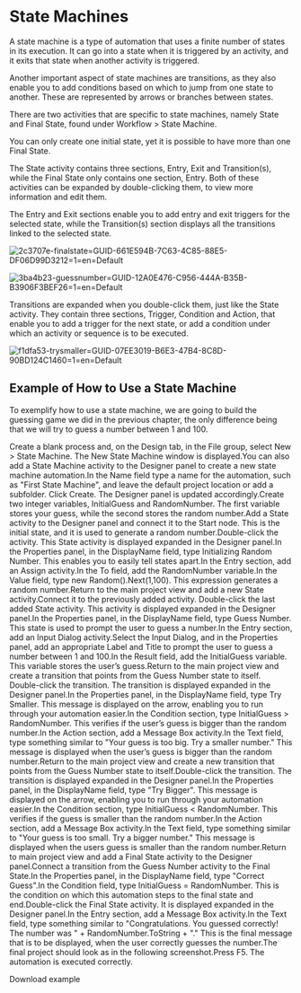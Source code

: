 ﻿# State Machines

A state machine is a type of automation that uses a finite number of states in its execution. It can go into a state when it is triggered by an activity, and it exits that state when another activity is triggered.

Another important aspect of state machines are transitions, as they also enable you to add conditions based on which to jump from one state to another. These are represented by arrows or branches between states.

There are two activities that are specific to state machines, namely State and Final State, found under Workflow > State Machine.

You can only create one initial state, yet it is possible to have more than one Final State.

The State activity contains three sections, Entry, Exit and Transition(s), while the Final State only contains one section, Entry. Both of these activities can be expanded by double-clicking them, to view more information and edit them.

The Entry and Exit sections enable you to add entry and exit triggers for the selected state, while the Transition(s) section displays all the transitions linked to the selected state.

![2c3707e-finalstate=GUID-661E594B-7C63-4C85-88E5-DF06D99D3212=1=en=Default](/images/2c3707e-finalstate=GUID-661E594B-7C63-4C85-88E5-DF06D99D3212=1=en=Default.png)

![3ba4b23-guessnumber=GUID-12A0E476-C956-444A-B35B-B3906F3BEF26=1=en=Default](/images/3ba4b23-guessnumber=GUID-12A0E476-C956-444A-B35B-B3906F3BEF26=1=en=Default.png)

Transitions are expanded when you double-click them, just like the State activity. They contain three sections, Trigger, Condition and Action, that enable you to add a trigger for the next state, or add a condition under which an activity or sequence is to be executed.

![f1dfa53-trysmaller=GUID-07EE3019-B6E3-47B4-8C8D-90BD124C1460=1=en=Default](/images/f1dfa53-trysmaller=GUID-07EE3019-B6E3-47B4-8C8D-90BD124C1460=1=en=Default.png)

## Example of How to Use a State Machine

To exemplify how to use a state machine, we are going to build the guessing game we did in the previous chapter, the only difference being that we will try to guess a number between 1 and 100.

Create a blank process and, on the Design tab, in the File group, select New > State Machine. The New State Machine window is displayed.You can also add a State Machine activity to the Designer panel to create a new state machine automation.In the Name field type a name for the automation, such as "First State Machine", and leave the default project location or add a subfolder. Click Create. The Designer panel is updated accordingly.Create two integer variables, InitialGuess and RandomNumber. The first variable stores your guess, while the second stores the random number.Add a State activity to the Designer panel and connect it to the Start node. This is the initial state, and it is used to generate a random number.Double-click the activity. This State activity is displayed expanded in the Designer panel.In the Properties panel, in the DisplayName field, type Initializing Random Number. This enables you to easily tell states apart.In the Entry section, add an Assign activity.In the To field, add the RandomNumber variable.In the Value field, type new Random().Next(1,100). This expression generates a random number.Return to the main project view and add a new State activity.Connect it to the previously added activity.
Double-click the last added State activity. This activity is displayed expanded in the Designer panel.In the Properties panel, in the DisplayName field, type Guess Number. This state is used to prompt the user to guess a number.In the Entry section, add an Input Dialog activity.Select the Input Dialog, and in the Properties panel, add an appropriate Label and Title to prompt the user to guess a number between 1 and 100.In the Result field, add the InitialGuess variable. This variable stores the user’s guess.Return to the main project view and create a transition that points from the Guess Number state to itself.
Double-click the transition. The transition is displayed expanded in the Designer panel.In the Properties panel, in the DisplayName field, type Try Smaller. This message is displayed on the arrow, enabling you to run through your automation easier.In the Condition section, type InitialGuess > RandomNumber. This verifies if the user’s guess is bigger than the random number.In the Action section, add a Message Box activity.In the Text field, type something similar to "Your guess is too big. Try a smaller number." This message is displayed when the user’s guess is bigger than the random number.Return to the main project view and create a new transition that points from the Guess Number state to itself.Double-click the transition. The transition is displayed expanded in the Designer panel.In the Properties panel, in the DisplayName field, type "Try Bigger". This message is displayed on the arrow, enabling you to run through your automation easier.In the Condition section, type InitialGuess < RandomNumber. This verifies if the guess is smaller than the random number.In the Action section, add a Message Box activity.In the Text field, type something similar to "Your guess is too small. Try a bigger number." This message is displayed when the users guess is smaller than the random number.Return to main project view and add a Final State activity to the Designer panel.Connect a transition from the Guess Number activity to the Final State.In the Properties panel, in the DisplayName field, type "Correct Guess".In the Condition field, type InitialGuess = RandomNumber. This is the condition on which this automation steps to the final state and end.Double-click the Final State activity. It is displayed expanded in the Designer panel.In the Entry section, add a Message Box activity.In the Text field, type something similar to "Congratulations. You guessed correctly! The number was " + RandomNumber.ToString + "." This is the final message that is to be displayed, when the user correctly guesses the number.The final project should look as in the following screenshot.Press F5. The automation is executed correctly.

Download example

